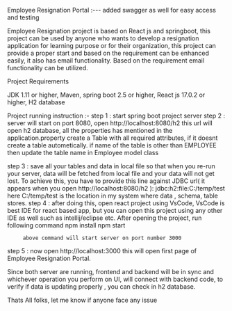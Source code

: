 Employee Resignation Portal :--- added swagger as well for easy access and testing

Employee Resignation project is based on React js and springboot, this project can be used by anyone who wants to develop a resignation application for learning purpose 
or for their organization, this project can provide a proper start and based on the requirement can be enhanced easily, it also has email functionality.
Based on the requirement email functionality can be utilized.


Project Requirements

JDK 1.11 or higher, Maven, spring boot 2.5 or higher, React js 17.0.2 or higher, H2 database

Project running instruction :- 
step 1 : start spring boot project server
step 2 : server will start on port 8080, open http://localhost:8080/h2
         this url will open h2 database, all the properties has mentioned in the application.property
         create a Table with all required attributes, if it doesnt create a table autometically.
         if name of the table is other than EMPLOYEE then update the table name in Employee model class
         
step 3 : save all your tables and data in local file so that when you re-run your server, data will be fetched from local file and your data will not get lost.
         To achieve this, you have to provide this line against JDBC url( it appears when you open http://localhost:8080/h2 ): jdbc:h2:file:C:/temp/test
         here C:/temp/test is the location in my system where data , schema, table stores.
step 4 : after doing this, open react project using VsCode, VsCode is best IDE for react based app, but you can open this project using any other IDE as well such as 
         intellij/eclipse etc.
         After opening the project, run following command
         npm install
         npm start
         
         above command will start server on port number 3000

step 5 : now open http://localhost:3000
         this will open first page of Employee Resignation Portal.
         
Since both server are running, frontend and backend will be in sync and whichever operation you perform on UI, will connect with backend code, to verify if data is updating 
properly , you can check in h2 database.


Thats All folks, let me know if anyone face any issue


